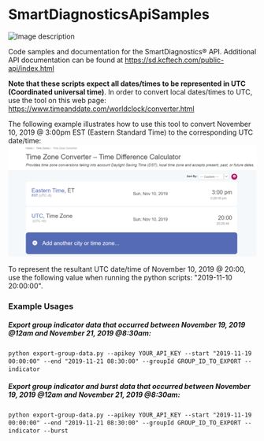 # SmartDiagnosticsApiSamples

![Image description](https://www.kcftech.com/wp-content/uploads/2018/02/sd-logo.png)

Code samples and documentation for the SmartDiagnostics® API. Additional API documentation can be found at https://sd.kcftech.com/public-api/index.html

**Note that these scripts expect all dates/times to be represented in UTC (Coordinated universal time)**. In order to convert local dates/times to UTC, use the tool on this web page: https://www.timeanddate.com/worldclock/converter.html

The following example illustrates how to use this tool to convert November 10, 2019 @ 3:00pm EST (Eastern Standard Time) to the corresponding UTC date/time: ![Time zone conversion](https://github.com/KCFTech/SmartDiagnosticsApiSamples/blob/master/images/time_zone_conversion.png)

To represent the resultant UTC date/time of November 10, 2019 @ 20:00, use the following value when running the python scripts: "2019-11-10 20:00:00".

### Example Usages

##### Export group indicator data that occurred between November 19, 2019 @12am and November 21, 2019 @8:30am:

<pre><code>python export-group-data.py --apikey YOUR_API_KEY --start "2019-11-19 00:00:00" --end "2019-11-21 08:30:00" --groupId GROUP_ID_TO_EXPORT --indicator</code></pre>

##### Export group indicator and burst data that occurred between November 19, 2019 @12am and November 21, 2019 @8:30am:

<pre><code>python export-group-data.py --apikey YOUR_API_KEY --start "2019-11-19 00:00:00" --end "2019-11-21 08:30:00" --groupId GROUP_ID_TO_EXPORT --indicator --burst</code></pre>
